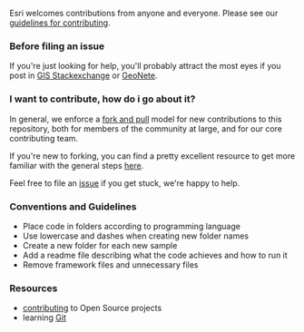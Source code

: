 Esri welcomes contributions from anyone and everyone. Please see our [guidelines for contributing](https://github.com/esri/contributing).

### Before filing an issue

If you're just looking for help, you'll probably attract the most eyes if you post in [GIS Stackexchange](http://gis.stackexchange.com/questions/ask?tags=esri-leaflet,leaflet) or [GeoNete](https://geonet.esri.com/community/discussions-lobby).

### I want to contribute, how do i go about it?

In general, we enforce a [fork and pull](https://help.github.com/articles/using-pull-requests/) model for new contributions to this repository, both for members of the community at large, and for our core contributing team.

If you're new to forking, you can find a pretty excellent resource to get more familiar with the general steps [here](https://guides.github.com/activities/contributing-to-open-source/).

Feel free to file an [issue](https://github.com/Esri/developer-support/issues/new) if you get stuck, we're happy to help.

### Conventions and Guidelines

* Place code in folders according to programming language
* Use lowercase and dashes when creating new folder names
* Create a new folder for each new sample
* Add a readme file describing what the code achieves and how to run it
* Remove framework files and unnecessary files

### Resources

* [contributing](https://guides.github.com/activities/contributing-to-open-source/) to Open Source projects
* learning [Git](https://github.com/Esri/developer-support/wiki/Resources-To-Learn-Git)